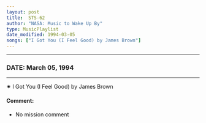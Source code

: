 ```yaml
---
layout: post
title:  STS-62
author: "NASA: Music to Wake Up By"
type: MusicPlaylist
date_modified: 1994-03-05
songs: ["I Got You (I Feel Good) by James Brown"]
---
```


----
### DATE: March 05, 1994
----
✷ I Got You (I Feel Good) by James Brown

#### Comment:
* No mission comment



<br/>
<center>
	<a target="_blank"
	   href="https://twitter.com/intent/tweet?hashtags=Space,NASA,Playlist,NASAWakeupCalls,SpaceProgram&text={{ page.author}}, '{{ page.songs.first }}' {{ page.title }}, {{ page.date | date: '%B %d, %Y' }}. {{ site.url }}{{ page.url }}&via=nasawakeupcalls"><i class="fab fa-twitter" alt="Tweet this page" style="font-size: 1.3em;"></i></a>
	&nbsp; 	<i class="fas fa-user-astronaut" style="font-size: 1.5em;"></i> &nbsp;
    <a type="amzn" search="'I Got You (I Feel Good) by James Brown'" category="popular music">
    <i class="fab fa-amazon" style="font-size: 1.3em;"></i></a>
</center>
